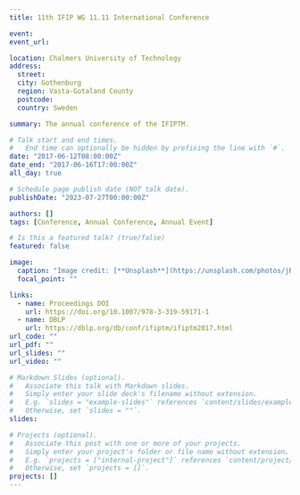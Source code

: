 ```yaml
---
title: 11th IFIP WG 11.11 International Conference

event:
event_url:

location: Chalmers University of Technology
address:
  street:
  city: Gothenburg
  region: Vasta-Gotaland County
  postcode:
  country: Sweden

summary: The annual conference of the IFIPTM.

# Talk start and end times.
#   End time can optionally be hidden by prefixing the line with `#`.
date: "2017-06-12T08:00:00Z"
date_end: "2017-06-16T17:00:00Z"
all_day: true

# Schedule page publish date (NOT talk date).
publishDate: "2023-07-27T00:00:00Z"

authors: []
tags: [Conference, Annual Conference, Annual Event]

# Is this a featured talk? (true/false)
featured: false

image:
  caption: "Image credit: [**Unsplash**](https://unsplash.com/photos/jR4Zf-riEjI)"
  focal_point: ""

links:
  - name: Proceedings DOI
    url: https://doi.org/10.1007/978-3-319-59171-1
  - name: DBLP
    url: https://dblp.org/db/conf/ifiptm/ifiptm2017.html
url_code: ""
url_pdf: ""
url_slides: ""
url_video: ""

# Markdown Slides (optional).
#   Associate this talk with Markdown slides.
#   Simply enter your slide deck's filename without extension.
#   E.g. `slides = "example-slides"` references `content/slides/example-slides.md`.
#   Otherwise, set `slides = ""`.
slides:

# Projects (optional).
#   Associate this post with one or more of your projects.
#   Simply enter your project's folder or file name without extension.
#   E.g. `projects = ["internal-project"]` references `content/project/deep-learning/index.md`.
#   Otherwise, set `projects = []`.
projects: []
---
```


<!--
Slides can be added in a few ways:

- **Create** slides using Wowchemy's [_Slides_](https://wowchemy.com/docs/managing-content/#create-slides) feature and link using `slides` parameter in the front matter of the talk file
- **Upload** an existing slide deck to `static/` and link using `url_slides` parameter in the front matter of the talk file
- **Embed** your slides (e.g. Google Slides) or presentation video on this page using [shortcodes](https://wowchemy.com/docs/writing-markdown-latex/).

Further event details, including page elements such as image galleries, can be added to the body of this page.
-->
